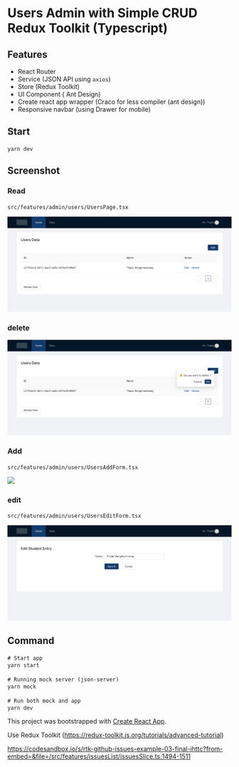 # Users Admin with Simple CRUD Redux Toolkit (Typescript)

## Features
- React Router
- Service (JSON API using `axios`) 
- Store (Redux Toolkit)
- UI Component ( Ant Design)
- Create react app wrapper (Craco for less compiler (ant design))
- Responsive navbar (using Drawer for mobile)

## Start

```
yarn dev
```

## Screenshot

### Read 
`src/features/admin/users/UsersPage.tsx`

![](./preview-read.png)

### delete 

![](./preview-delete.png)

### Add 
`src/features/admin/users/UsersAddForm.tsx`

![](./preview-add.png)

### edit 
`src/features/admin/users/UsersEditForm.tsx`

![](./preview-update.png)


## Command

```
# Start app
yarn start

# Running mock server (json-server)
yarn mock 

# Run both mock and app
yarn dev
```

This project was bootstrapped with [Create React App](https://github.com/facebook/create-react-app).

Use Redux Toolkit (https://redux-toolkit.js.org/tutorials/advanced-tutorial)

https://codesandbox.io/s/rtk-github-issues-example-03-final-ihttc?from-embed=&file=/src/features/issuesList/issuesSlice.ts:1494-1511

